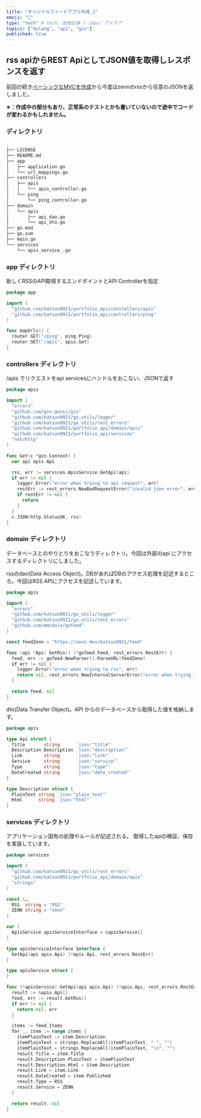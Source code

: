 ```yaml
---
title: "オリジナルフィードアプリ作成_2"
emoji: "💨"
type: "tech" # tech: 技術記事 / idea: アイデア
topics: ["Golang", "api", "gin"]
published: true
---
```


## rss apiからREST ApiとしてJSON値を取得しレスポンスを返す

前回の続き[ベーシックなMVCを作成](./portfolio_01.md)から今度はzennのrssから任意のJSONを返しました。

**※：作成中の部分もあり、正常系のテストとかも書いていないので途中でコードが変わるかもしれません。**

### ディレクトリ

```bash
.
├── LICENSE
├── README.md
├── app
│   ├── application.go
│   └── url_mappings.go
├── controllers
│   ├── apis
│   │   └── apis_controller.go
│   └── ping
│       └── ping_controller.go
├── domain
│   └── apis
│       ├── api_dao.go
│       └── api_dto.go
├── go.mod
├── go.sum
├── main.go
└── services
    └── apis_service_.go
```

### app ディレクトリ

新しくRSSのAPI取得するエンドポイントとAPI Controllerを指定

```go:url_mappings.go
package app

import (
  "github.com/katsun0921/portfolio_api/controllers/apis"
  "github.com/katsun0921/portfolio_api/controllers/ping"
)

func mapUrls() {
  router.GET("/ping", ping.Ping)
  router.GET("/apis", apis.Get)
}
```

### controllers ディレクトリ

/apis でリクエストをapi servicesにハンドルをおこない、JSONで返す

```go:controllers/apis/apis_controller.go
package apis

import (
  "errors"
  "github.com/gin-gonic/gin"
  "github.com/katsun0921/go_utils/logger"
  "github.com/katsun0921/go_utils/rest_errors"
  "github.com/katsun0921/portfolio_api/domain/apis"
  "github.com/katsun0921/portfolio_api/services"
  "net/http"
)

func Get(c *gin.Context) {
  var api apis.Api

  rss, err := services.ApisService.GetApi(api)
  if err != nil {
    logger.Error("error when trying to api request", err)
    restErr := rest_errors.NewBadRequestError("invalid json error", errors.New("json error"))
    if restErr != nil {
      return
    }
  }
  c.JSON(http.StatusOK, rss)
}
```

### domain ディレクトリ

データベースとのやりとりをおこなうディレクトリ。今回は外部のapi にアクセスするディレクトリにしました。

rssのdao(Data Access Object)。DBがあればDBのアクセス処理を記述するところ。今回はRSS APIにアクセスを記述しています。

```go：domain/apis/api_dao.go
package apis

import (
  "errors"
  "github.com/katsun0921/go_utils/logger"
  "github.com/katsun0921/go_utils/rest_errors"
  "github.com/mmcdole/gofeed"
)

const feedZenn = "https://zenn.dev/katsun0921/feed"

func (api *Api) GetRss() (*gofeed.Feed, rest_errors.RestErr) {
  feed, err := gofeed.NewParser().ParseURL(feedZenn)
  if err != nil {
    logger.Error("error when trying to rss", err)
    return nil, rest_errors.NewInternalServerError("error when trying to get rss api", errors.New("response error"))
  }

  return feed, nil
}
```

dto(Data Transfer Object)。API からのデータベースから取得した値を格納します。

```go:domain/apis/api_dto.go
package apis

type Api struct {
  Title       string      `json:"title"`
  Description Description `json:"description"`
  Link        string      `json:"link"`
  Service     string      `json:"service"`
  Type        string      `json:"type"`
  DateCreated string      `json:"date_created"`
}

type Description struct {
  PlainText string `json:"plain_text"`
  Html      string `json:"html"`
}
```

### services ディレクトリ

アプリケーション固有の処理やルールが記述される。
取得したapiの検証、保存を実装しています。

```go:services/apis_service_.go
package services

import (
  "github.com/katsun0921/go_utils/rest_errors"
  "github.com/katsun0921/portfolio_api/domain/apis"
  "strings"
)

const (…
  RSS  string = "RSS"
  ZENN string = "zenn"
)

var (
  ApisService apisServiceInterface = &apisService{}
)

type apisServiceInterface interface {
  GetApi(api apis.Api) (*apis.Api, rest_errors.RestErr)
}

type apisService struct {
}

func (*apisService) GetApi(api apis.Api) (*apis.Api, rest_errors.RestErr) {
  result := &apis.Api{}
  feed, err := result.GetRss()
  if err != nil {
    return nil, err
  }

  items := feed.Items
  for _, item := range items {
    itemPlainText := item.Description
    itemPlainText = strings.ReplaceAll(itemPlainText, " ", "")
    itemPlainText = strings.ReplaceAll(itemPlainText, "\n", "")
    result.Title = item.Title
    result.Description.PlainText = itemPlainText
    result.Description.Html = item.Description
    result.Link = item.Link
    result.DateCreated = item.Published
    result.Type = RSS
    result.Service = ZENN
  }

  return result, nil
}

```
